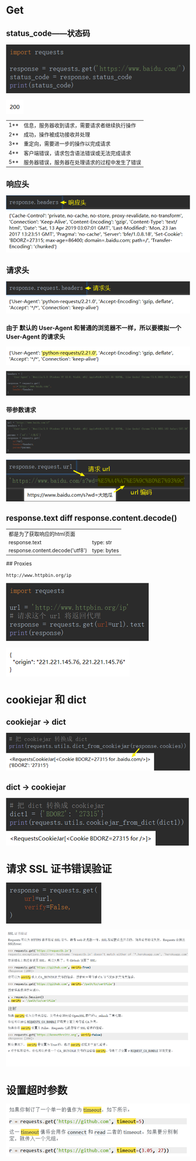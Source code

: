 # Get

## status_code——状态码

![1555124466012](Get.assets/1555124466012.png)

![1555124505296](Get.assets/1555124505296.png)

<table>
    <tr>
    	<td>1**</td>
        <td>信息，服务器收到请求，需要请求者继续执行操作</td>
    </tr>
    <tr>
    	<td>2**</td>
        <td>成功，操作被成功接收并处理</td>
    </tr>
    <tr>
    	<td>3**</td>
        <td>重定向，需要进一步的操作以完成请求</td>
    </tr>
    <tr>
    	<td>4**</td>
        <td>客户端错误，请求包含语法错误或无法完成请求</td>
    </tr>
    <tr>
    	<td>5**</td>
        <td>服务器错误，服务器在处理请求的过程中发生了错误</td>
    </tr>
</table>

## 响应头

![1555124963536](Get.assets/1555124963536.png)

## 请求头

![1555125145967](Get.assets/1555125145967.png)

### 由于 默认的 User-Agent 和普通的浏览器不一样，所以要模拟一个 User-Agent 的请求头

![1555125344603](Get.assets/1555125344603.png)

![1555125733068](Get.assets/1555125733068.png)

### 带参数请求

![1555126562862](Get.assets/1555126562862.png)



![1555126534351](Get.assets/1555126534351.png)

## response.text diff response.content.decode()

<table>
    <tr>
    	<td colspan='2'>都是为了获取响应的html页面</td>
    </tr>
    <tr>
    	<td>response.text</td>
        <td>type: str</td>
    </tr>
    <tr>
    	<td>response.content.decode('utf8')</td>
        <td>type: bytes</td>
    </tr>
</table>
## Proxies

`http://www.httpbin.org/ip`

![1557570831572](Get.assets/1557570831572.png)

![1557570847626](Get.assets/1557570847626.png)

# cookiejar 和 dict

## cookiejar → dict

![1555817316311](Get.assets/1555817316311.png)

## dict → cookiejar

![1555817428657](Get.assets/1555817428657.png)

# 请求 SSL 证书错误验证

![1555817685527](Get.assets/1555817685527.png)

![1555818187868](Get.assets/1555818187868.png)

# 设置超时参数

![1555818134270](Get.assets/1555818134270.png)


